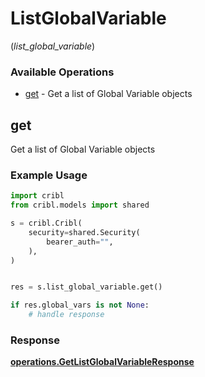 # ListGlobalVariable
(*list_global_variable*)

### Available Operations

* [get](#get) - Get a list of Global Variable objects

## get

Get a list of Global Variable objects

### Example Usage

```python
import cribl
from cribl.models import shared

s = cribl.Cribl(
    security=shared.Security(
        bearer_auth="",
    ),
)


res = s.list_global_variable.get()

if res.global_vars is not None:
    # handle response
```


### Response

**[operations.GetListGlobalVariableResponse](../../models/operations/getlistglobalvariableresponse.md)**

